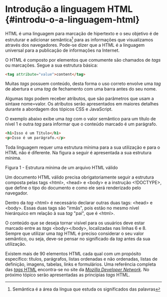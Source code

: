 # Introdução a linguagem HTML {#introdu-o-a-linguagem-html}

HTML é uma linguagem para marcação de hipertexto e o seu objetivo é de estruturar e adicionar semântica[^1] para as informações que visualizamos através dos navegadores. Pode-se dizer que a HTML é a linguagem universal para a publicação de informações na Internet.

O HTML é composto por elementos que comumente são chamados de _tags_ ou marcações. Segue a sua estrutura básica:

```html
<tag attribute="value">content</tag>
```

Muitas _tags_ possuem conteúdo, desta forma o uso correto envolve uma _tag_ de abertura e uma _tag_ de fechamento com uma barra antes do seu nome.

Algumas _tags_ podem receber atributos, que são parâmetros que usam a sintaxe nome=valor. Os atributos serão apresentados em maiores detalhes durante a abordagem dos tópicos CSS e JavaScript.

O exemplo abaixo exibe uma _tag_ com o valor semântico para um título de nível 1 e outra _tag_ para informar que o conteúdo marcado é um parágrafo.

```html
<h1>Isso é um Título</h1>
<p>Isso é um parágrafo.</p>
```

Toda linguagem requer uma estrutura mínima para a sua utilização e para o HTML não é diferente. Na figura a seguir é apresentada a sua estrutura mínima.

Figura 1 - Estrutura mínima de um arquivo HTML válido

Um documento HTML válido precisa obrigatoriamente seguir a estrutura composta pelas tags &lt;html&gt;, &lt;head&gt; e &lt;body&gt; e a instrução &lt;!DOCTYPE&gt;, que define o tipo do documento e como ele será renderizado pelo navegador.

Dentro da _tag_ &lt;html&gt; é necessário declarar outras duas tags: &lt;head&gt; e &lt;body&gt;. Essas duas tags são &quot;irmãs&quot;, pois estão no mesmo nível hierárquico em relação à sua _tag_ &quot;pai&quot;, que é &lt;html&gt;.

O conteúdo que se deseja tornar visível para os usuários deve estar marcado entre as _tags_ &lt;body&gt;&lt;/body&gt;, localizadas nas linhas 6 e 8\. Sempre que utilizar uma _tag_ HTML é preciso considerar o seu valor semântico, ou seja, deve-se pensar no significado da _tag_ antes da sua utilização.

Existem mais de 90 elementos HTML cada qual com um propósito específico: títulos, parágrafos, listas ordenadas e não ordenadas, listas de definição, imagens, tabelas, links e formulários. Uma referência completa das [_tags_ HTML](https://developer.mozilla.org/en/docs/Web/HTML/Element) encontra-se no site da [_Mozilla Developer Network_](https://developer.mozilla.org/en-US/). No próximo tópico serão apresentadas as principias _tags_ HTML.

[^1]: Semântica é a área da língua que estuda os significados das palavras